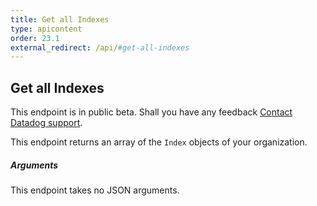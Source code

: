 ```yaml
---
title: Get all Indexes
type: apicontent
order: 23.1
external_redirect: /api/#get-all-indexes
---
```


## Get all Indexes

<div class="alert alert-warning">
This endpoint is in public beta. Shall you have any feedback <a href="/help">Contact Datadog support</a>.
</div>

This endpoint returns an array of the `Index` objects of your organization.

##### Arguments

This endpoint takes no JSON arguments.
